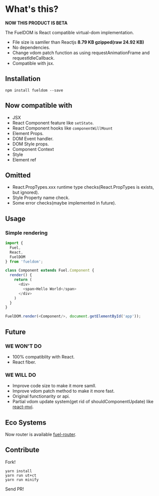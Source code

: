 # What's this?

**NOW THIS PRODUCT IS BETA**

The FuelDOM is React compatible virtual-dom implementation.

* File size is samller than Reactjs **8.79 KB gzipped(raw 24.92 KB)**
* No dependencies.
* Change vdom patch function as using requestAnimationFrame and requestIdleCallback.
* Compatible with jsx.

## Installation

```shell
npm install fueldom --save
```

## Now compatible with

* JSX
* React Component feature like `setState`.
* React Component hooks like `componentWillMount`
* Element Props.
* DOM Event handler.
* DOM Style props.
* Component Context
* Style
* Element ref

## Omitted

* React.PropTypes.xxx runtime type checks(React.PropTypes is exists, but ignored).
* Style Property name check.
* Some error checks(maybe implemented in future).

## Usage

### Simple rendering

```javascript
import {
  Fuel,
  React,
  FuelDOM
} from 'fueldom';

class Component extends Fuel.Component {
  render() {
    return (
      <div>
        <span>Hello World</span>
      </div>
    )
  }
}

FuelDOM.render(<Component/>, document.getElementById('app'));
```

## Future

### WE WON'T DO

* 100% compatiblity with React.
* React fiber.

### WE WILL DO

* Improve code size to make it more samll.
* Improve vdom patch method to make it more fast.
* Original functionarity or api.
* Partial vdom update system(get rid of shouldComponentUpdate) like [react-mvi](https://github.com/brn/react-mvi).

## Eco Systems

Now router is available [fuel-router](https://github.com/brn/fuel-router).

## Contribute

Fork!

```
yarn install
yarn run ut+ct
yarn run minify
```
Send PR!

